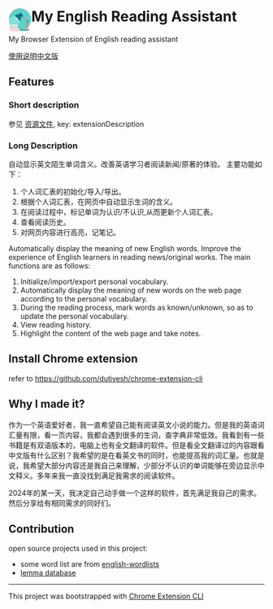 # <img src="public/icons/icon_48.png" width="45" align="left"> My English Reading Assistant

My Browser Extension of English reading assistant


[使用说明中文版](src/guide.md)




## Features

### Short description
参见 [资源文件](./public/_locales/en/messages.json), key: extensionDescription

### Long Description

自动显示英文陌生单词含义。改善英语学习者阅读新闻/原著的体验。
主要功能如下：
1. 个人词汇表的初始化/导入/导出。
2. 根据个人词汇表，在网页中自动显示生词的含义。
3. 在阅读过程中，标记单词为认识/不认识,从而更新个人词汇表。
4. 查看阅读历史。
5. 对网页内容进行高亮，记笔记。


Automatically display the meaning of new English words. Improve the experience of English learners in reading news/original works.
The main functions are as follows:
1. Initialize/import/export personal vocabulary.
2. Automatically display the meaning of new words on the web page according to the personal vocabulary.
3. During the reading process, mark words as known/unknown, so as to update the personal vocabulary.
4. View reading history.
5. Highlight the content of the web page and take notes.

## Install Chrome extension

refer to https://github.com/dutiyesh/chrome-extension-cli

## Why I made it?
作为一个英语爱好者，我一直希望自己能有阅读英文小说的能力。但是我的英语词汇量有限，看一页内容，我都会遇到很多的生词，查字典非常低效。我看到有一些书籍是有双语版本的，电脑上也有全文翻译的软件。但是看全文翻译过的内容跟看中文版有什么区别？我希望的是在看英文书的同时，也能提高我的词汇量。也就是说，我希望大部分内容还是我自己来理解，少部分不认识的单词能够在旁边显示中文释义。多年来我一直没找到满足我需求的阅读软件。

2024年的某一天，我决定自己动手做一个这样的软件，首先满足我自己的需求。然后分享给有相同需求的同好们。



## Contribution


open source projects used in this project:
* some word list are from [english-wordlists](https://github.com/mahavivo/english-wordlists)
* [lemma database](https://github.com/skywind3000/lemma.en)

---

This project was bootstrapped with [Chrome Extension CLI](https://github.com/dutiyesh/chrome-extension-cli)

